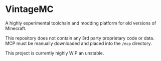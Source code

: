 # VintageMC

A highly experimental toolchain and modding platform for old versions of Minecraft.

This repository does not contain any 3rd party proprietary code or data. MCP must be manually downloaded and placed into the `/mcp` directory.

This project is currently highly WIP an unstable.
